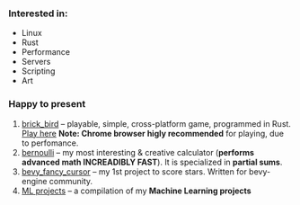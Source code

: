 ### Interested in:
* Linux
* Rust
* Performance
* Servers
* Scripting
* Art
### Happy to present
1. [brick_bird](https://github.com/Siiir/brick_bird) – playable, simple, cross-platform game, programmed in Rust.  
   [Play here](https://siiir.github.io/brick_bird/) **Note: Chrome browser higly recommended** for playing, due to perfomance.
2. [bernoulli](https://github.com/Siiir/Bernoulli) – my most interesting & creative calculator (**performs advanced math INCREADIBLY FAST**). It is specialized in **partial sums**.
3. [bevy_fancy_cursor](https://github.com/Siiir/bevy_fancy_cursor) – my 1st project to score stars. Written for bevy-engine community.
4. [ML projects](https://github.com/Siiir/ML) – a compilation of my **Machine Learning projects**
